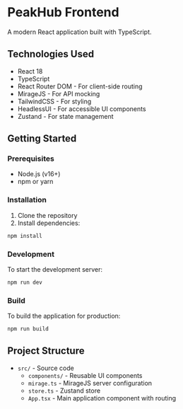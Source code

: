 # PeakHub Frontend

A modern React application built with TypeScript.

## Technologies Used

- React 18
- TypeScript
- React Router DOM - For client-side routing
- MirageJS - For API mocking
- TailwindCSS - For styling
- HeadlessUI - For accessible UI components
- Zustand - For state management

## Getting Started

### Prerequisites

- Node.js (v16+)
- npm or yarn

### Installation

1. Clone the repository
2. Install dependencies:

```bash
npm install
```

### Development

To start the development server:

```bash
npm run dev
```

### Build

To build the application for production:

```bash
npm run build
```

## Project Structure

- `src/` - Source code
  - `components/` - Reusable UI components
  - `mirage.ts` - MirageJS server configuration
  - `store.ts` - Zustand store
  - `App.tsx` - Main application component with routing
